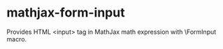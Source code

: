 # mathjax-form-input
Provides HTML &lt;input> tag in MathJax math expression with \FormInput macro.
